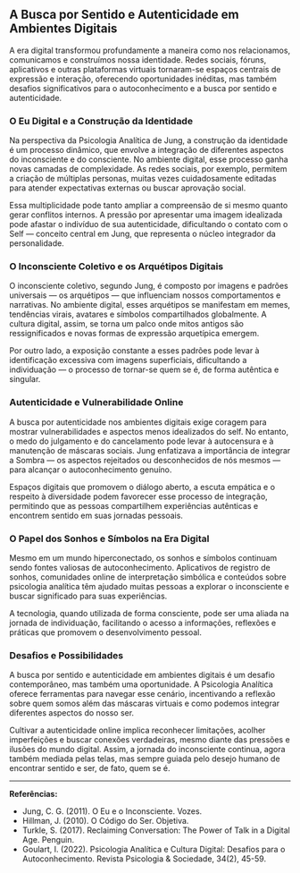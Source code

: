 
## A Busca por Sentido e Autenticidade em Ambientes Digitais

A era digital transformou profundamente a maneira como nos relacionamos, comunicamos e construímos nossa identidade. Redes sociais, fóruns, aplicativos e outras plataformas virtuais tornaram-se espaços centrais de expressão e interação, oferecendo oportunidades inéditas, mas também desafios significativos para o autoconhecimento e a busca por sentido e autenticidade.

### O Eu Digital e a Construção da Identidade

Na perspectiva da Psicologia Analítica de Jung, a construção da identidade é um processo dinâmico, que envolve a integração de diferentes aspectos do inconsciente e do consciente. No ambiente digital, esse processo ganha novas camadas de complexidade. As redes sociais, por exemplo, permitem a criação de múltiplas personas, muitas vezes cuidadosamente editadas para atender expectativas externas ou buscar aprovação social.

Essa multiplicidade pode tanto ampliar a compreensão de si mesmo quanto gerar conflitos internos. A pressão por apresentar uma imagem idealizada pode afastar o indivíduo de sua autenticidade, dificultando o contato com o Self — conceito central em Jung, que representa o núcleo integrador da personalidade.

### O Inconsciente Coletivo e os Arquétipos Digitais

O inconsciente coletivo, segundo Jung, é composto por imagens e padrões universais — os arquétipos — que influenciam nossos comportamentos e narrativas. No ambiente digital, esses arquétipos se manifestam em memes, tendências virais, avatares e símbolos compartilhados globalmente. A cultura digital, assim, se torna um palco onde mitos antigos são ressignificados e novas formas de expressão arquetípica emergem.

Por outro lado, a exposição constante a esses padrões pode levar à identificação excessiva com imagens superficiais, dificultando a individuação — o processo de tornar-se quem se é, de forma autêntica e singular.

### Autenticidade e Vulnerabilidade Online

A busca por autenticidade nos ambientes digitais exige coragem para mostrar vulnerabilidades e aspectos menos idealizados do self. No entanto, o medo do julgamento e do cancelamento pode levar à autocensura e à manutenção de máscaras sociais. Jung enfatizava a importância de integrar a Sombra — os aspectos rejeitados ou desconhecidos de nós mesmos — para alcançar o autoconhecimento genuíno.

Espaços digitais que promovem o diálogo aberto, a escuta empática e o respeito à diversidade podem favorecer esse processo de integração, permitindo que as pessoas compartilhem experiências autênticas e encontrem sentido em suas jornadas pessoais.

### O Papel dos Sonhos e Símbolos na Era Digital

Mesmo em um mundo hiperconectado, os sonhos e símbolos continuam sendo fontes valiosas de autoconhecimento. Aplicativos de registro de sonhos, comunidades online de interpretação simbólica e conteúdos sobre psicologia analítica têm ajudado muitas pessoas a explorar o inconsciente e buscar significado para suas experiências.

A tecnologia, quando utilizada de forma consciente, pode ser uma aliada na jornada de individuação, facilitando o acesso a informações, reflexões e práticas que promovem o desenvolvimento pessoal.

### Desafios e Possibilidades

A busca por sentido e autenticidade em ambientes digitais é um desafio contemporâneo, mas também uma oportunidade. A Psicologia Analítica oferece ferramentas para navegar esse cenário, incentivando a reflexão sobre quem somos além das máscaras virtuais e como podemos integrar diferentes aspectos do nosso ser.

Cultivar a autenticidade online implica reconhecer limitações, acolher imperfeições e buscar conexões verdadeiras, mesmo diante das pressões e ilusões do mundo digital. Assim, a jornada do inconsciente continua, agora também mediada pelas telas, mas sempre guiada pelo desejo humano de encontrar sentido e ser, de fato, quem se é.

---
**Referências:**
- Jung, C. G. (2011). O Eu e o Inconsciente. Vozes.
- Hillman, J. (2010). O Código do Ser. Objetiva.
- Turkle, S. (2017). Reclaiming Conversation: The Power of Talk in a Digital Age. Penguin.
- Goulart, I. (2022). Psicologia Analítica e Cultura Digital: Desafios para o Autoconhecimento. Revista Psicologia & Sociedade, 34(2), 45-59.
```

